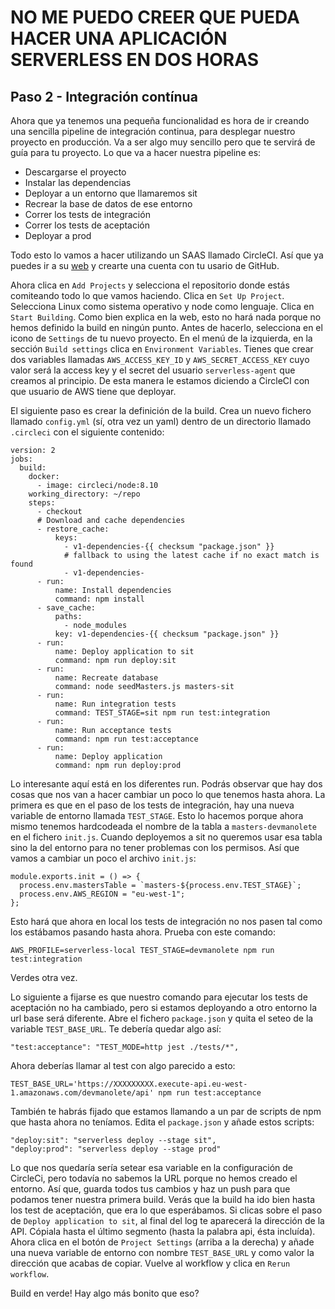# NO ME PUEDO CREER QUE PUEDA HACER UNA APLICACIÓN SERVERLESS EN DOS HORAS

## Paso 2 - Integración contínua

Ahora que ya tenemos una pequeña funcionalidad es hora de ir creando una sencilla pipeline de integración continua, para desplegar nuestro proyecto en producción. Va a ser algo muy sencillo pero que te servirá de guía para tu proyecto. Lo que va a hacer nuestra pipeline es:
 - Descargarse el proyecto
 - Instalar las dependencias
 - Deployar a un entorno que llamaremos sit
 - Recrear la base de datos de ese entorno
 - Correr los tests de integración
 - Correr los tests de aceptación
 - Deployar a prod

Todo esto lo vamos a hacer utilizando un SAAS llamado CircleCI. Así que ya puedes ir a su [web](https://circleci.com) y crearte una cuenta con tu usario de GitHub.

Ahora clica en `Add Projects` y selecciona el repositorio donde estás comiteando todo lo que vamos haciendo. Clica en `Set Up Project`. Selecciona Linux como sistema operativo y node como lenguaje. Clica en `Start Building`. Como bien explica en la web, esto no hará nada porque no hemos definido la build en ningún punto. Antes de hacerlo, selecciona en el icono de `Settings` de tu nuevo proyecto. En el menú de la izquierda, en la sección `Build settings` clica en `Environment Variables`. Tienes que crear dos variables llamadas `AWS_ACCESS_KEY_ID` y `AWS_SECRET_ACCESS_KEY` cuyo valor será la access key y el secret del usuario `serverless-agent` que creamos al principio. De esta manera le estamos diciendo a CircleCI con que usuario de AWS tiene que deployar.

El siguiente paso es crear la definición de la build. Crea un nuevo fichero llamado `config.yml` (sí, otra vez un yaml) dentro de un directorio llamado `.circleci` con el siguiente contenido:
```
version: 2
jobs:
  build:
    docker:
      - image: circleci/node:8.10
    working_directory: ~/repo
    steps:
      - checkout
      # Download and cache dependencies
      - restore_cache:
          keys:
            - v1-dependencies-{{ checksum "package.json" }}
            # fallback to using the latest cache if no exact match is found
            - v1-dependencies-
      - run:
          name: Install dependencies
          command: npm install
      - save_cache:
          paths:
            - node_modules
          key: v1-dependencies-{{ checksum "package.json" }}
      - run:
          name: Deploy application to sit
          command: npm run deploy:sit
      - run:
          name: Recreate database
          command: node seedMasters.js masters-sit
      - run:
          name: Run integration tests
          command: TEST_STAGE=sit npm run test:integration
      - run:
          name: Run acceptance tests
          command: npm run test:acceptance
      - run:
          name: Deploy application
          command: npm run deploy:prod
```

Lo interesante aquí está en los diferentes run. Podrás observar que hay dos cosas que nos van a hacer cambiar un poco lo que tenemos hasta ahora. La primera es que en el paso de los tests de integración, hay una nueva variable de entorno llamada `TEST_STAGE`. Esto lo hacemos porque ahora mismo tenemos hardcodeada el nombre de la tabla a `masters-devmanolete` en el fichero `init.js`. Cuando deployemos a sit no queremos usar esa tabla sino la del entorno para no tener problemas con los permisos. Así que vamos a cambiar un poco el archivo `init.js`:
```
module.exports.init = () => {
  process.env.mastersTable = `masters-${process.env.TEST_STAGE}`;
  process.env.AWS_REGION = "eu-west-1";
};
```

Esto hará que ahora en local los tests de integración no nos pasen tal como los estábamos pasando hasta ahora. Prueba con este comando:
```
AWS_PROFILE=serverless-local TEST_STAGE=devmanolete npm run test:integration
```

Verdes otra vez.

Lo siguiente a fijarse es que nuestro comando para ejecutar los tests de aceptación no ha cambiado, pero si estamos deployando a otro entorno la url base será diferente. Abre el fichero `package.json` y quita el seteo de la variable `TEST_BASE_URL`. Te debería quedar algo así:
```
"test:acceptance": "TEST_MODE=http jest ./tests/*",
```

Ahora deberías llamar al test con algo parecido a esto:
```
TEST_BASE_URL='https://XXXXXXXXX.execute-api.eu-west-1.amazonaws.com/devmanolete/api' npm run test:acceptance
```

También te habrás fijado que estamos llamando a un par de scripts de npm que hasta ahora no teníamos. Edita el `package.json` y añade estos scripts:
```
"deploy:sit": "serverless deploy --stage sit",
"deploy:prod": "serverless deploy --stage prod"
```

Lo que nos quedaría sería setear esa variable en la configuración de CircleCi, pero todavía no sabemos la URL porque no hemos creado el entorno. Así que, guarda todos tus cambios y haz un push para que podamos tener nuestra primera build. Verás que la build ha ido bien hasta los test de aceptación, que era lo que esperábamos. Si clicas sobre el paso de `Deploy application to sit`, al final del log te aparecerá la dirección de la API. Cópiala hasta el último segmento (hasta la palabra api, ésta incluída). Ahora clica en el botón de `Project Settings` (arriba a la derecha) y añade una nueva variable de entorno con nombre `TEST_BASE_URL` y como valor la dirección que acabas de copiar. Vuelve al workflow y clica en `Rerun workflow`.

Build en verde! Hay algo más bonito que eso?